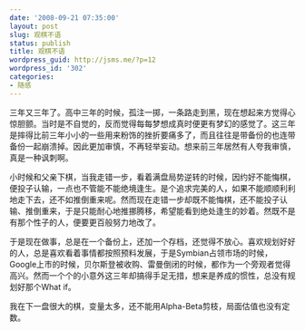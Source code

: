 ```yaml
---
date: '2008-09-21 07:35:00'
layout: post
slug: 观棋不语
status: publish
title: 观棋不语
wordpress_guid: http://jsms.me/?p=12
wordpress_id: '302'
categories:
- 随感
---
```


三年又三年了。高中三年的时候，孤注一掷，一条路走到黑，现在想起来方觉得心惊胆颤。当时是不自觉的，反而觉得每每梦想成真时便更有梦幻的感觉了。这三年是摔得比前三年小小的一些用来粉饰的挫折要痛多了，而且往往是带备份的也连带备份一起崩溃掉。因此更加审慎，不再轻举妄动。想来前三年居然有人夸我审慎，真是一种讽刺啊。 

小时候和父亲下棋，当我走错一步，看着满盘局势逆转的时候，因约好不能悔棋，便投子认输，一点也不管能不能绝境逢生。是个追求完美的人，如果不能顺顺利利地走下去，还不如推倒重来呢。然而现在走错一步却既不能悔棋，还不能投子认输、推倒重来，于是只能耐心地推挪腾移，希望能看到绝处逢生的妙着。然既不是有那个性子的人，便要更百般努力地改了。 

于是现在做事，总是在一个备份上，还加一个存档，还觉得不放心。喜欢规划好好的人，总是喜欢看着事情都按照预料发展，于是Symbian占领市场的时候，Google上市的时候，贝尔斯登被收购、雷曼倒闭的时候，都作为一个旁观者觉得高兴。然而一个个的小意外这三年却搞得手足无措，想来是养成的惯性，总没有规划好那个What if。 

我在下一盘很大的棋，变量太多，还不能用Alpha-Beta剪枝，局面估值也没有定数。
